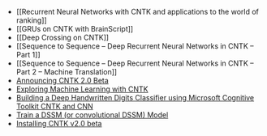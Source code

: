* [[Recurrent Neural Networks with CNTK and applications to the world of ranking]]
* [[GRUs on CNTK with BrainScript]]
* [[Deep Crossing on CNTK]]
* [[Sequence to Sequence – Deep Recurrent Neural Networks in CNTK – Part 1]]
* [[Sequence to Sequence – Deep Recurrent Neural  Networks in CNTK – Part 2 – Machine Translation]]
* [Announcing CNTK 2.0 Beta](https://blogs.microsoft.com/next/2016/10/25/microsoft-releases-beta-microsoft-cognitive-toolkit-deep-learning-advances/#sm.000004x6ch0g27el9uqyncbkkl6ct)
* [Exploring Machine Learning with CNTK](https://msdn.microsoft.com/en-us/magazine/mt791798.aspx)
* [Building a Deep Handwritten Digits Classifier using Microsoft Cognitive Toolkit CNTK and CNN](https://medium.com/@tuzzer/building-a-deep-handwritten-digits-classifier-using-microsoft-cognitive-toolkit-6ae966caec69#.tveftb27o)
* [Train a DSSM (or convolutional DSSM) Model](https://github.com/Microsoft/CNTK/wiki/Train-a-DSSM-%28or-a-convolutional-DSSM%29-model)
* [Installing CNTK v2.0 beta](https://jamesmccaffrey.wordpress.com/2017/02/25/installing-cntk-v2-0-beta/)
